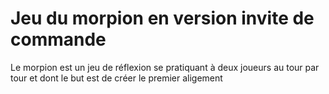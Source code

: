 # Jeu du morpion en version invite de commande

Le morpion est un jeu de réflexion se pratiquant à deux joueurs
au tour par tour et dont le but est de créer le premier aligement 